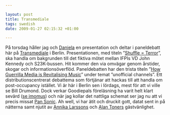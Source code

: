 ```yaml
--- 

layout: post
title: Transmediale 
tags: swedish 
date: 2009-01-27 02:15:32 +01:00 

---
```


På torsdag håller jag och [Daniela](http://www.bevarainternet.se/skribent/daniela-alba) en presentation och deltar i paneldebatt här på [Transmediale](http://www.clubtransmediale.de) i Berlin. Presentationen, med titeln ”[Shuffle = Terror](http://www.clubtransmediale.de/festival-09/day-program/day-schedule/29/lecture-shuffle-terror.html)”, ska handla om bakgrunden till det fiktiva mötet mellan IFPIs VD John Kennedy och S23K-bussen. Hit kommer den via omvägar genom årstider, skogar och informationsöverflöd. Paneldebatten har den trista titeln ”[How Guerrilla Media is Revitalising Music](http://www.clubtransmediale.de/festival-09/day-program/day-schedule/29/discussion-how-guerrilla-media-is-revitalising-music.html)” under temat ”unofficial channels”. Ett distributionscentrerat debattema som förtjänar att hackas till att handla om post-occupancy istället. Vi är här i Berlin sen i lördags, mest för att vi ville se Bill Drumond. Dock verkar Goodiepals föreläsning ha varit helt klart sevärd ([se imomus](http://imomus.livejournal.com/431499.html)) och när jag kollar det nattliga schemat ser jag nu att vi precis missat [Pan Sonic](http://www.clubtransmediale.de/festival-09/night-program/schedule/26/atak-night-4.html). Ah well, vi har ätit och druckit gott, datat sent in på nätterna samt njutit av [Annika Larssons](http://www.annikalarsson.com/) och [Alan Toners](http://knowfuture.wordpress.com/) gästvänlighet. 
